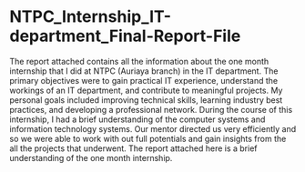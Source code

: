 # NTPC_Internship_IT-department_Final-Report-File
The report attached  contains all the information about the one month internship that I did at NTPC (Auriaya branch) in the IT department.
The primary objectives were to gain practical IT experience, understand the workings of an IT department, 
and contribute to meaningful projects.
My personal goals included improving technical skills, learning industry best practices, and developing a professional network.
During the course of this internship, I had a brief understanding of the computer systems and information technology systems.
Our mentor directed us very efficiently and so we were able to work with out full potentials and gain insights from the all the projects that underwent.
The report attached here is a brief understanding of the one month internship.
